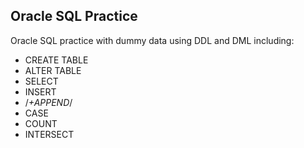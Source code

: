 ## Oracle SQL Practice

Oracle SQL practice with dummy data using DDL and DML including:
* CREATE TABLE
* ALTER TABLE
* SELECT
* INSERT
* /*+APPEND*/
* CASE
* COUNT
* INTERSECT

